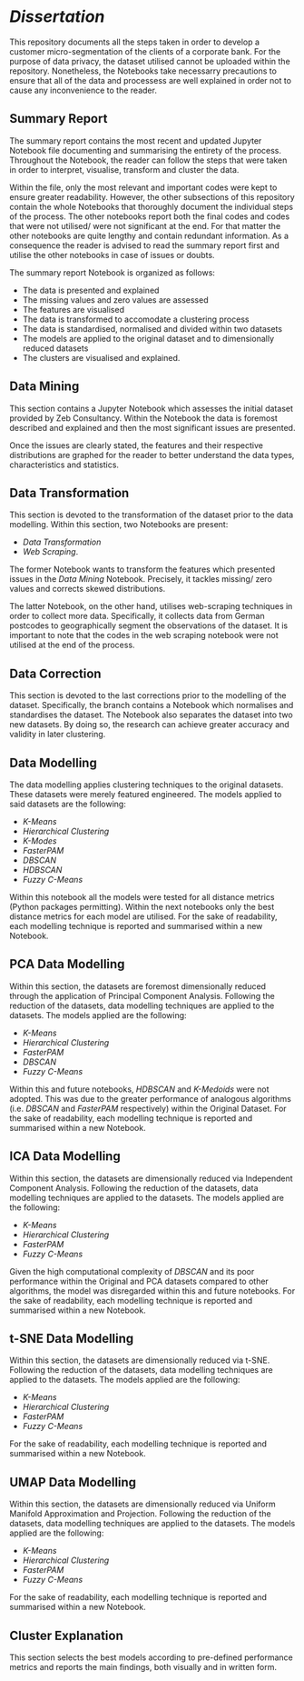 # *Dissertation*

This repository documents all the steps taken in order to develop a customer micro-segmentation of the clients of a corporate bank. For the purpose of data privacy, the dataset utilised cannot be uploaded within the repository. Nonetheless, the Notebooks take necessarry precautions to ensure that all of the data and processess are well explained in order not to cause any inconvenience to the reader.

## Summary Report

The summary report contains the most recent and updated Jupyter Notebook file documenting and summarising the entirety of the process. Throughout the Notebook, the reader can follow the steps that were taken in order to interpret, visualise, transform and cluster the data.

Within the file, only the most relevant and important codes were kept to ensure greater readability. However, the other subsections of this repository contain the whole Notebooks that thoroughly document the individual steps of the process. The other notebooks report both the final codes and codes that were not utilised/ were not significant at the end. For that matter the other notebooks are quite lengthy and contain redundant information. As a consequence the reader is advised to read the summary report first and utilise the other notebooks in case of issues or doubts. 

The summary report Notebook is organized as follows:
  - The data is presented and explained
  - The missing values and zero values are assessed
  - The features are visualised
  - The data is transformed to accomodate a clustering process
  - The data is standardised, normalised and divided within two datasets
  - The models are applied to the original dataset and to dimensionally reduced datasets
  - The clusters are visualised and explained.

## Data Mining

This section contains a Jupyter Notebook which assesses the initial dataset provided by Zeb Consultancy. Within the Notebook the data is foremost described and explained and then the most significant issues are presented. 

Once the issues are clearly stated, the features and their respective distributions are graphed for the reader to better understand the data types, characteristics and statistics.

## Data Transformation

This section is devoted to the transformation of the dataset prior to the data modelling. Within this section, two Notebooks are present:

  - *Data Transformation*
  - *Web Scraping*.

The former Notebook wants to transform the features which presented issues in the *Data Mining* Notebook. Precisely, it tackles missing/ zero values and corrects skewed distributions.

The latter Notebook, on the other hand, utilises web-scraping techniques in order to collect more data. Specifically, it collects data from German postcodes to geographically segment the observations of the dataset. It is important to note that the codes in the web scraping notebook were not utilised at the end of the process.

## Data Correction

This section is devoted to the last corrections prior to the modelling of the dataset. Specifically, the branch contains a Notebook which normalises and standardises the dataset. The Notebook also separates the dataset into two new datasets. By doing so, the research can achieve greater accuracy and validity in later clustering.

## Data Modelling

The data modelling applies clustering techniques to the original datasets. These datasets were merely featured engineered. The models applied to said datasets are the following:

  - *K-Means*
  - *Hierarchical Clustering*
  - *K-Modes*
  - *FasterPAM*
  - *DBSCAN*
  - *HDBSCAN*
  - *Fuzzy C-Means*
 
Within this notebook all the models were tested for all distance metrics (Python packages permitting). Within the next notebooks only the best distance metrics for each model are utilised. For the sake of readability, each modelling technique is reported and summarised within a new Notebook. 

## PCA Data Modelling

Within this section, the datasets are foremost dimensionally reduced through the application of Principal Component Analysis. Following the reduction of the datasets, data modelling techniques are applied to the datasets. The models applied are the following:

  - *K-Means*
  - *Hierarchical Clustering*
  - *FasterPAM*
  - *DBSCAN*
  - *Fuzzy C-Means*

Within this and future notebooks, *HDBSCAN* and *K-Medoids* were not adopted. This was due to the greater performance of analogous algorithms (i.e. *DBSCAN* and *FasterPAM* respectively) within the Original Dataset. For the sake of readability, each modelling technique is reported and summarised within a new Notebook.

## ICA Data Modelling

Within this section, the datasets are dimensionally reduced via Independent Component Analysis. Following the reduction of the datasets, data modelling techniques are applied to the datasets. The models applied are the following:

  - *K-Means*
  - *Hierarchical Clustering*
  - *FasterPAM*
  - *Fuzzy C-Means*

Given the high computational complexity of *DBSCAN* and its poor performance within the Original and PCA datasets compared to other algorithms, the model was disregarded within this and future notebooks. For the sake of readability, each modelling technique is reported and summarised within a new Notebook.

## t-SNE Data Modelling

Within this section, the datasets are dimensionally reduced via t-SNE. Following the reduction of the datasets, data modelling techniques are applied to the datasets. The models applied are the following:

  - *K-Means*
  - *Hierarchical Clustering*
  - *FasterPAM*
  - *Fuzzy C-Means*

For the sake of readability, each modelling technique is reported and summarised within a new Notebook.

## UMAP Data Modelling

Within this section, the datasets are dimensionally reduced via Uniform Manifold Approximation and Projection. Following the reduction of the datasets, data modelling techniques are applied to the datasets. The models applied are the following:

  - *K-Means*
  - *Hierarchical Clustering*
  - *FasterPAM*
  - *Fuzzy C-Means*

For the sake of readability, each modelling technique is reported and summarised within a new Notebook.

## Cluster Explanation

This section selects the best models according to pre-defined performance metrics and reports the main findings, both visually and in written form.
